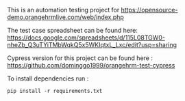 This is an automation testing project for https://opensource-demo.orangehrmlive.com/web/index.php

The test case spreadsheet can be found here: https://docs.google.com/spreadsheets/d/115L08TGW0-nheZb_Q3uTYiTMbWqkQ5x5WKIqtxL_Lxc/edit?usp=sharing

Cypress version for this project can be found here : https://github.com/dominggo1999/orangehrm-test-cypress

To install dependencies run :

`pip install -r requirements.txt`

